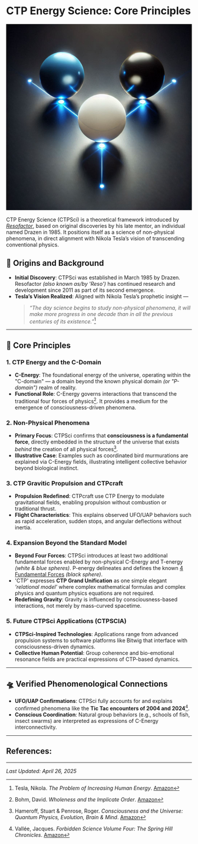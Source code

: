 # CTP Energy Science: Core Principles

[![ctp-energy site-link](https://github.com/ctp-eos/ctp-is-disclosure/blob/main/ctp-energy-units.png?raw=true)](https://www.ctp-energy.com)

CTP Energy Science (CTPSci) is a theoretical framework introduced by *[Resofactor](https://linktr.ee/resofactor)*, based on original discoveries by his late mentor, an individual named Drazen in 1985. It positions itself as a science of non-physical phenomena, in direct alignment with Nikola Tesla’s vision of transcending conventional physics.

## 🧬 Origins and Background

- **Initial Discovery**: CTPSci was established in March 1985 by Drazen. Resofactor *(also known as/by 'Reso')* has continued research and development since 2011 as part of its second emergence.
- **Tesla’s Vision Realized**: Aligned with Nikola Tesla’s prophetic insight —  
  > *“The day science begins to study non-physical phenomena, it will make more progress in one decade than in all the previous centuries of its existence.”*[^1]

---

## 🧭 Core Principles

### 1. CTP Energy and the C-Domain

- **C-Energy**: The foundational energy of the universe, operating within the "C-domain" — a domain beyond the known physical domain *(or "P-domain")* realm of reality.
- **Functional Role**: C-Energy governs interactions that transcend the traditional four forces of physics[^2]. It provides a medium for the emergence of consciousness-driven phenomena.

### 2. Non-Physical Phenomena

- **Primary Focus**: CTPSci confirms that **consciousness is a fundamental force**, directly embedded in the structure of the universe that exists *behind* the creation of all physical forces[^3].
- **Illustrative Case**: Examples such as coordinated bird murmurations are explained via C-Energy fields, illustrating intelligent collective behavior beyond biological instinct.

### 3. CTP Gravitic Propulsion and CTPcraft

- **Propulsion Redefined**: CTPcraft use CTP Energy to modulate gravitational fields, enabling propulsion without combustion or traditional thrust.
- **Flight Characteristics**: This explains observed UFO/UAP behaviors such as rapid acceleration, sudden stops, and angular deflections without inertia.

### 4. Expansion Beyond the Standard Model

- **Beyond Four Forces**: CTPSci introduces at least two additional fundamental forces enabled by non-physical C-Energy and T-energy *(white & blue spheres)*. P-energy delineates and defines the known [4 Fundamental Forces](https://www.space.com/four-fundamental-forces.html) *(black sphere)*.
- 'CTP' expresses **CTP Grand Unification** as one simple elegant *'relational model'* where complex mathematical formulas and complex physics and quantum physics equations are not required.
- **Redefining Gravity**: Gravity is influenced by consciousness-based interactions, not merely by mass-curved spacetime.

### 5. Future CTPSci Applications (CTPSCIA)

- **CTPSci-Inspired Technologies**: Applications range from advanced propulsion systems to software platforms like Bitwig that interface with consciousness-driven dynamics.
- **Collective Human Potential**: Group coherence and bio-emotional resonance fields are practical expressions of CTP-based dynamics.

---

## 🛸 Verified Phenomenological Connections

- **UFO/UAP Confirmations**: CTPSci fully accounts for and explains confirmed phenomena like the **Tic Tac encounters of 2004 and 2024**[^4].
- **Conscious Coordination**: Natural group behaviors (e.g., schools of fish, insect swarms) are interpreted as expressions of C-Energy interconnectivity.

---

## **References:**
[^1]: Tesla, Nikola. *The Problem of Increasing Human Energy*. [Amazon](https://www.amazon.com/dp/B0851M2F1K?tag=ctpenergy03-20)
[^2]: Bohm, David. *Wholeness and the Implicate Order*. [Amazon](https://www.amazon.com/dp/0415289793?tag=ctpenergy03-20)
[^3]: Hameroff, Stuart & Penrose, Roger. *Consciousness and the Universe: Quantum Physics, Evolution, Brain & Mind*. [Amazon](https://www.amazon.com/dp/1107019318?tag=ctpenergy03-20)
[^4]: Vallée, Jacques. *Forbidden Science Volume Four: The Spring Hill Chronicles*. [Amazon](https://www.amazon.com/dp/1949501104?tag=ctpenergy03-20)

---

*Last Updated: April 26, 2025*
